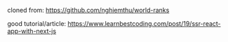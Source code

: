 cloned from: https://github.com/nghiemthu/world-ranks

good tutorial/article: https://www.learnbestcoding.com/post/19/ssr-react-app-with-next-js
